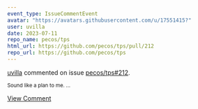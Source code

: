 ```yaml
---
event_type: IssueCommentEvent
avatar: "https://avatars.githubusercontent.com/u/17551415?"
user: uvilla
date: 2023-07-11
repo_name: pecos/tps
html_url: https://github.com/pecos/tps/pull/212
repo_url: https://github.com/pecos/tps
---
```


<a href='https://github.com/uvilla' target='_blank'>uvilla</a> commented on issue <a href='https://github.com/pecos/tps/pull/212' target='_blank'>pecos/tps#212</a>.

<small>Sound like a plan to me....</small>

<a href='https://github.com/pecos/tps/pull/212' target='_blank'>View Comment</a>